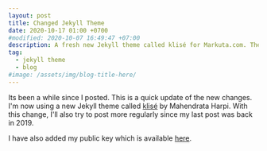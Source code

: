 ```yaml
---
layout: post
title: Changed Jekyll Theme
date: 2020-10-17 01:00 +0700
#modified: 2020-10-07 16:49:47 +07:00
description: A fresh new Jekyll theme called klisé for Markuta.com. The theme includes a dark and light mode, (dark is enabled) by default.
tag:
  - jekyll theme
  - blog
#image: /assets/img/blog-title-here/
---
```

Its been a while since I posted. This is a quick update of the new changes. I'm now using a new Jekyll theme called [klisé](https://github.com/piharpi/jekyll-klise) by Mahendrata Harpi. With this change, I'll also try to post more regularly since my last post was back in 2019.

I have also added my public key which is available [here](https://markuta.com/about/).